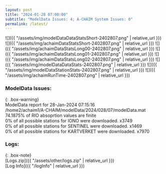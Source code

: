 ```yaml
---
layout: post
title: "2024-01-28 07:00:00"
subtitle: "ModelData Issues: 4; A-CHAIM System Issues: 0"
permalink: /latest/
---
```


![]({{ "/assets/img/modelDataDataStatsShort-2402807.png" | relative_url }})
![]({{ "/assets/img/achaimDataStatsShort-2402807.png" | relative_url }})
![]({{ "/assets/img/achaimDataStatsLong00-2402807.png" | relative_url }})
![]({{ "/assets/img/achaimDataStatsLong01-2402807.png" | relative_url }})
![]({{ "/assets/img/achaimDataStatsLong02-2402807.png" | relative_url }})
![]({{ "/assets/img/modelDataDataStats-2402807.png" | relative_url }})
![]({{ "/assets/img/modelDataStationStats-2402807.png" | relative_url }})
![]({{ "/assets/img/achaimRunTime-2402807.png" | relative_url }})


### ModelData Issues:  
  
{: .box-warning}  
 ModelData report for 28-Jan-2024 07:15:16   
 /home2/achaim1/A-CHAIM/modelData/2024/028/07/modelData.mat   
 74.1875% of RIO absoprtion values are finite   
 0% of all possible stations for IONO were downloaded. x3749   
 0% of all possible stations for SENTINEL were downloaded. x1469   
 0% of all possible stations for KARTVERKET were downloaded. x7970   
  


### Logs:  
  
{: .box-note}  
[Logs.zip]({{ "/assets/other/logs.zip" | relative_url }})  
[Log Info]({{ "/logInfo" | relative_url }})  
